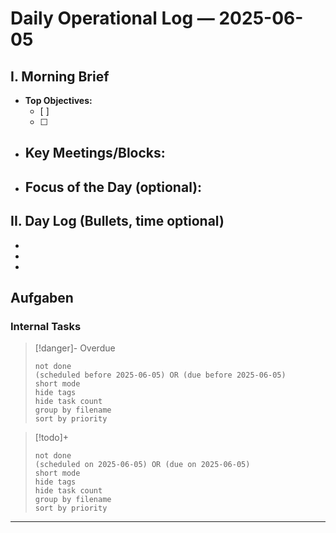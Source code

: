
# Daily Operational Log — 2025-06-05

## I. Morning Brief

- **Top Objectives:**
  - [ ]
  - [ ]
- **Key Meetings/Blocks:**
  -
- **Focus of the Day (optional):**
  -

## II. Day Log (Bullets, time optional)

-
-
-

## Aufgaben

### Internal Tasks

> [!danger]- Overdue
>```tasks
>not done
>(scheduled before 2025-06-05) OR (due before 2025-06-05)
>short mode
>hide tags
>hide task count
>group by filename
>sort by priority
>```

> [!todo]+
>```tasks
>not done
>(scheduled on 2025-06-05) OR (due on 2025-06-05)
>short mode
>hide tags
>hide task count
>group by filename
>sort by priority
>```

---
